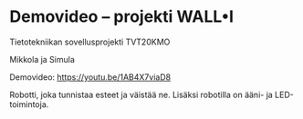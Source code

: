 # Demovideo – projekti WALL•I 
Tietotekniikan sovellusprojekti TVT20KMO 

Mikkola ja Simula 
 
Demovideo: https://youtu.be/1AB4X7viaD8  
 
Robotti, joka tunnistaa esteet ja väistää ne. Lisäksi robotilla on ääni- ja LED-toimintoja.  
